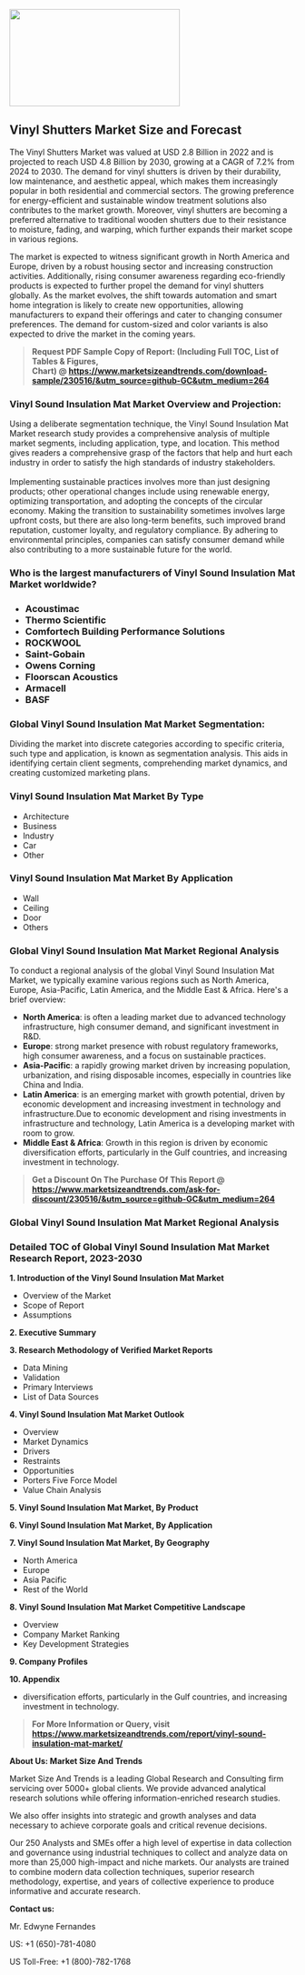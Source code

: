 <p><img class="alignnone size-medium wp-image-20088" src="https://ffe5etoiles.com/wp-content/uploads/2024/12/MST1-300x171.png" alt="" width="300" height="171" /></p><h2>Vinyl Shutters Market Size and Forecast</h2><p>The Vinyl Shutters Market was valued at USD 2.8 Billion in 2022 and is projected to reach USD 4.8 Billion by 2030, growing at a CAGR of 7.2% from 2024 to 2030. The demand for vinyl shutters is driven by their durability, low maintenance, and aesthetic appeal, which makes them increasingly popular in both residential and commercial sectors. The growing preference for energy-efficient and sustainable window treatment solutions also contributes to the market growth. Moreover, vinyl shutters are becoming a preferred alternative to traditional wooden shutters due to their resistance to moisture, fading, and warping, which further expands their market scope in various regions.</p><p>The market is expected to witness significant growth in North America and Europe, driven by a robust housing sector and increasing construction activities. Additionally, rising consumer awareness regarding eco-friendly products is expected to further propel the demand for vinyl shutters globally. As the market evolves, the shift towards automation and smart home integration is likely to create new opportunities, allowing manufacturers to expand their offerings and cater to changing consumer preferences. The demand for custom-sized and color variants is also expected to drive the market in the coming years.</p></p><blockquote id="" class=""><strong>Request PDF Sample Copy of Report: (Including Full TOC, List of Tables &amp; Figures, Chart)&nbsp;@&nbsp;<strong><a href="https://www.marketsizeandtrends.com/download-sample/230516/&utm_source=github-GC&utm_medium=264" target="_blank">https://www.marketsizeandtrends.com/download-sample/230516/&utm_source=github-GC&utm_medium=264</a></strong></strong></blockquote><h3 id="" class="">Vinyl Sound Insulation Mat Market&nbsp;Overview and Projection:</h3><p id="" class="">Using a deliberate segmentation technique, the Vinyl Sound Insulation Mat Market research study provides a comprehensive analysis of multiple market segments, including application, type, and location. This method gives readers a comprehensive grasp of the factors that help and hurt each industry in order to satisfy the high standards of industry stakeholders. <br /> <br />Implementing sustainable practices involves more than just designing products; other operational changes include using renewable energy, optimizing transportation, and adopting the concepts of the circular economy. Making the transition to sustainability sometimes involves large upfront costs, but there are also long-term benefits, such improved brand reputation, customer loyalty, and regulatory compliance. By adhering to environmental principles, companies can satisfy consumer demand while also contributing to a more sustainable future for the world.</p><h3 id="" class="">Who is the largest manufacturers of&nbsp;Vinyl Sound Insulation Mat Market worldwide?</h3><h3 class=""><p><ul><li>Acoustimac </li><li> Thermo Scientific </li><li> Comfortech Building Performance Solutions </li><li> ROCKWOOL </li><li> Saint-Gobain </li><li> Owens Corning </li><li> Floorscan Acoustics </li><li> Armacell </li><li> BASF</li></ul></p></h3><h3 id="" class="">Global&nbsp;Vinyl Sound Insulation Mat Market Segmentation:</h3><p id="" class="">Dividing the market into discrete categories according to specific criteria, such type and application, is known as segmentation analysis. This aids in identifying certain client segments, comprehending market dynamics, and creating customized marketing plans.</p><h3 id="" class="">Vinyl Sound Insulation Mat Market&nbsp;By Type</h3><p><p><ul><li>Architecture</li><li> Business</li><li> Industry</li><li> Car</li><li> Other</p></li></ul></p></p><h3 id="" class="">Vinyl Sound Insulation Mat Market&nbsp;By Application</h3><p class=""><p><ul><li>Wall</li><li> Ceiling</li><li> Door</li><li> Others</li></ul></p></p><h3 id="" class="">Global Vinyl Sound Insulation Mat Market Regional Analysis</h3><p id="" class="">To conduct a regional analysis of the global Vinyl Sound Insulation Mat Market, we typically examine various regions such as North America, Europe, Asia-Pacific, Latin America, and the Middle East &amp; Africa. Here's a brief overview:</p><ul><li><strong>North America</strong>: is often a leading market due to advanced technology infrastructure, high consumer demand, and significant investment in R&amp;D.</li><li><strong>Europe</strong>: strong market presence with robust regulatory frameworks, high consumer awareness, and a focus on sustainable practices.</li><li><strong>Asia-Pacific</strong>: a rapidly growing market driven by increasing population, urbanization, and rising disposable incomes, especially in countries like China and India.</li><li><strong>Latin America</strong>: is an emerging market with growth potential, driven by economic development and increasing investment in technology and infrastructure.Due to economic development and rising investments in infrastructure and technology, Latin America is a developing market with room to grow.</li><li><strong>Middle East &amp; Africa</strong>: Growth in this region is driven by economic diversification efforts, particularly in the Gulf countries, and increasing investment in technology.</li></ul><blockquote id="" class=""><strong>Get a Discount On The Purchase Of This Report @ <strong><a href="https://www.marketsizeandtrends.com/ask-for-discount/230516/&utm_source=github-GC&utm_medium=264" target="_blank">https://www.marketsizeandtrends.com/ask-for-discount/230516/&utm_source=github-GC&utm_medium=264</a></strong></strong></blockquote><h3 id="" class="">Global Vinyl Sound Insulation Mat Market Regional Analysis</h3><h3 id="" class="">Detailed TOC of Global Vinyl Sound Insulation Mat Market Research Report, 2023-2030</h3><p id="" class=""><strong>1. Introduction of the Vinyl Sound Insulation Mat Market</strong></p><ul><li>Overview of the Market</li><li>Scope of Report</li><li>Assumptions</li></ul><p id="" class=""><strong>2. Executive Summary</strong></p><p id="" class=""><strong>3. Research Methodology of Verified Market Reports</strong></p><ul><li>Data Mining</li><li>Validation</li><li>Primary Interviews</li><li>List of Data Sources</li></ul><p id="" class=""><strong>4. Vinyl Sound Insulation Mat Market Outlook</strong></p><ul><li>Overview</li><li>Market Dynamics</li><li>Drivers</li><li>Restraints</li><li>Opportunities</li><li>Porters Five Force Model</li><li>Value Chain Analysis</li></ul><p id="" class=""><strong>5. Vinyl Sound Insulation Mat Market, By Product</strong></p><p id="" class=""><strong>6. Vinyl Sound Insulation Mat Market, By Application</strong></p><p id="" class=""><strong>7. Vinyl Sound Insulation Mat Market, By Geography</strong></p><ul><li>North America</li><li>Europe</li><li>Asia Pacific</li><li>Rest of the World</li></ul><p id="" class=""><strong>8. Vinyl Sound Insulation Mat Market Competitive Landscape</strong></p><ul><li>Overview</li><li>Company Market Ranking</li><li>Key Development Strategies</li></ul><p id="" class=""><strong>9. Company Profiles</strong></p><p id="" class=""><strong>10. Appendix</strong></p><ul><li>diversification efforts, particularly in the Gulf countries, and increasing investment in technology.</li></ul><blockquote id="" class=""><strong>For More Information or Query, visit <strong><strong><a href="https://www.marketsizeandtrends.com/report/vinyl-sound-insulation-mat-market/" target="_blank">https://www.marketsizeandtrends.com/report/vinyl-sound-insulation-mat-market/</a></strong></strong></strong></blockquote><p id="" class=""><strong>About Us: Market Size And Trends</strong></p><p id="" class="">Market Size And Trends is a leading Global Research and Consulting firm servicing over 5000+ global clients. We provide advanced analytical research solutions while offering information-enriched research studies.</p><p id="" class="">We also offer insights into strategic and growth analyses and data necessary to achieve corporate goals and critical revenue decisions.</p><p id="" class="">Our 250 Analysts and SMEs offer a high level of expertise in data collection and governance using industrial techniques to collect and analyze data on more than 25,000 high-impact and niche markets. Our analysts are trained to combine modern data collection techniques, superior research methodology, expertise, and years of collective experience to produce informative and accurate research.</p><p id="" class=""><strong>Contact us:</strong></p><p id="" class="">Mr. Edwyne Fernandes</p><p id="" class="">US: +1 (650)-781-4080</p><p id="" class="">US Toll-Free: +1 (800)-782-1768</p>
